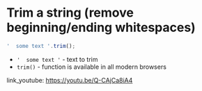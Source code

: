 # Trim a string (remove beginning/ending whitespaces)

```javascript
'  some text '.trim();
```

- `'  some text '` - text to trim
- `trim()` - function is available in all modern browsers


link_youtube: https://youtu.be/Q-CAjCa8iA4

